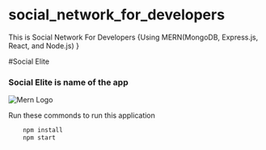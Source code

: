 # social_network_for_developers

This is Social Network For Developers {Using MERN(MongoDB, Express.js, React, and Node.js) }

#Social Elite

### Social Elite is name of the app

![Mern Logo](https://scotch-res.cloudinary.com/image/upload/dpr_3,w_350,q_auto:good,f_auto/v1540545426/tzs50mjrlopv85r3qjpq.jpg)

Run these commonds to run this application

```bash
    npm install
    npm start
```
